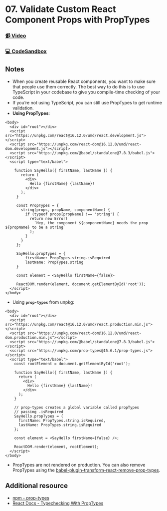 # 07. Validate Custom React Component Props with PropTypes

### [📹 Video](https://egghead.io/lessons/react-v2-07-validate-custom-react-component-props-with-proptypes?pl=a-beginners-guide-to-react-v2-6c4d)

### [💻 CodeSandbox](https://codesandbox.io/s/github/kentcdodds/beginners-guide-to-react/tree/codesandbox/07-prop-types?from-embed)

## Notes

* When you create reusable React components, you want to make sure that people use them correctly. The best way to do this is to use TypeScript in your codebase to give you compile-time checking of your code.
* If you’re not using TypeScript, you can still use PropTypes to get runtime validation.
* **Using PropTypes**:

```markup
<body>
  <div id="root"></div>
  <script src="https://unpkg.com/react@16.12.0/umd/react.development.js"></script>
  <script src="https://unpkg.com/react-dom@16.12.0/umd/react-dom.development.js"></script>
  <script src="https://unpkg.com/@babel/standalone@7.8.3/babel.js"></script>
  <script type="text/babel">

    function SayHello({ firstName, lastName }) {
       return (
         <div>
           Hello {firstName} {lastName}!
         </div>
       );
     }

     const PropTypes = {
       string(props, propName, componentName) {
         if (typeof props[propName] !== 'string') {
           return new Error(
             `Hey, the component ${componentName} needs the prop ${propName} to be a string`
           );
         }
       }
     };

     SayHello.propTypes = {
         firstName: PropTypes.string.isRequired
         lastName: PropTypes.string
     }

     const element = <SayHello firstName={false}>

     ReactDOM.render(element, document.getElementById('root'));
  </script>
</body>
```

* Using **`prop-types`** from unpkg:

```markup
<body>
  <div id="root"></div>
  <script src="https://unpkg.com/react@16.12.0/umd/react.production.min.js"></script>
  <script src="https://unpkg.com/react-dom@16.12.0/umd/react-dom.production.min.js"></script>
  <script src="https://unpkg.com/@babel/standalone@7.8.3/babel.js"></script>
  <script src="https://unpkg.com/prop-types@15.6.1/prop-types.js"></script>
  <script type="text/babel">
    const rootElement = document.getElementById('root');

    function SayHello({ firstName, lastName }) {
      return (
        <div>
          Hello {firstName} {lastName}!
        </div>
      );
    }

    // prop-types creates a global variable called propTypes
    // passing .isRequired
    SayHello.propTypes = {
      firstName: PropTypes.string.isRequired,
      lastName: PropTypes.string.isRequired
    };

    const element = <SayHello firstName={false} />;

    ReactDOM.render(element, rootElement);
  </script>
</body>
```

* PropTypes are not rendered on production. You can also remove PropTypes using the [babel-plugin-transform-react-remove-prop-types](https://www.npmjs.com/package/babel-plugin-transform-react-remove-prop-types).

## Additional resource

* [npm - prop-types](https://www.npmjs.com/package/prop-types])
* [React Docs - Typechecking With PropTypes](https://reactjs.org/docs/typechecking-with-proptypes.html)

